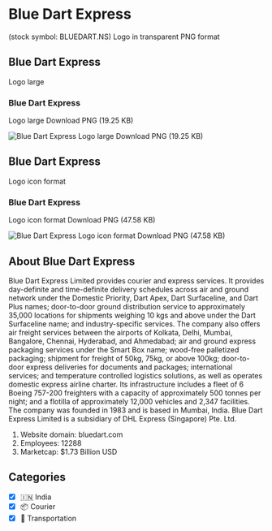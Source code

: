 # Blue Dart Express
 (stock symbol: BLUEDART.NS) Logo in transparent PNG format

## Blue Dart Express
 Logo large

### Blue Dart Express
 Logo large Download PNG (19.25 KB)

![Blue Dart Express
 Logo large Download PNG (19.25 KB)](/img/orig/BLUEDART.NS_BIG-3e59e0be.png)

## Blue Dart Express
 Logo icon format

### Blue Dart Express
 Logo icon format Download PNG (47.58 KB)

![Blue Dart Express
 Logo icon format Download PNG (47.58 KB)](/img/orig/BLUEDART.NS-ce04d13e.png)

## About Blue Dart Express


Blue Dart Express Limited provides courier and express services. It provides day-definite and time-definite delivery schedules across air and ground network under the Domestic Priority, Dart Apex, Dart Surfaceline, and Dart Plus names; door-to-door ground distribution service to approximately 35,000 locations for shipments weighing 10 kgs and above under the Dart Surfaceline name; and industry-specific services. The company also offers air freight services between the airports of Kolkata, Delhi, Mumbai, Bangalore, Chennai, Hyderabad, and Ahmedabad; air and ground express packaging services under the Smart Box name; wood-free palletized packaging; shipment for freight of 50kg, 75kg, or above 100kg; door-to-door express deliveries for documents and packages; international services; and temperature controlled logistics solutions, as well as operates domestic express airline charter. Its infrastructure includes a fleet of 6 Boeing 757-200 freighters with a capacity of approximately 500 tonnes per night; and a flotilla of approximately 12,000 vehicles and 2,347 facilities. The company was founded in 1983 and is based in Mumbai, India. Blue Dart Express Limited is a subsidiary of DHL Express (Singapore) Pte. Ltd.

1. Website domain: bluedart.com
2. Employees: 12288
3. Marketcap: $1.73 Billion USD


## Categories
- [x] 🇮🇳 India
- [x] 📦 Courier
- [x] 🚚 Transportation
